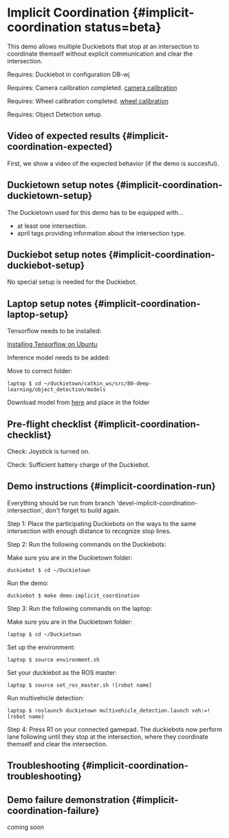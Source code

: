 # Implicit Coordination {#implicit-coordination status=beta}

This demo allows multiple Duckiebots that stop at an intersection to coordinate themself without explicit communication and clear the intersection.

<div class='requirements' markdown="1">

Requires: Duckiebot in configuration DB-wj

Requires: Camera calibration completed. [camera calibration](#camera-calib)

Requires: Wheel calibration completed. [wheel calibration](#wheel-calibration)

Requires: Object Detection setup.

</div>

## Video of expected results {#implicit-coordination-expected}

First, we show a video of the expected behavior (if the demo is succesful).

## Duckietown setup notes {#implicit-coordination-duckietown-setup}
The Duckietown used for this demo has to be equipped with...

* at least one intersection.
* april tags providing information about the intersection type.

## Duckiebot setup notes {#implicit-coordination-duckiebot-setup}

No special setup is needed for the Duckiebot.

## Laptop setup notes {#implicit-coordination-laptop-setup}

Tensorflow needs to be installed:

  [Installing Tensorflow on Ubuntu](https://www.tensorflow.org/install/install_linux)

Inference model needs to be added:

Move to correct folder:

    laptop $ cd ~/duckietown/catkin_ws/src/80-deep-learning/object_detection/models

Download model from [here](https://drive.google.com/open?id=1mEvDk4db7xB7q_tNHkI6V-F4dHWDyCmU) and place in the folder  

## Pre-flight checklist {#implicit-coordination-checklist}

Check: Joystick is turned on.

Check: Sufficient battery charge of the Duckiebot.

## Demo instructions {#implicit-coordination-run}

Everything should be run from branch 'devel-implicit-coordination-intersection', don't forget to build again.

Step 1: Place the participating Duckiebots on the ways to the same intersection with enough distance to recognize stop lines.

Step 2: Run the following commands on the Duckiebots:

Make sure you are in the Duckietown folder:

    duckiebot $ cd ~/Duckietown

Run the demo:

    duckiebot $ make demo-implicit_coordination

Step 3: Run the following commands on the laptop:

Make sure you are in the Duckietown folder:

    laptop $ cd ~/Duckietown

Set up the environment:

    laptop $ source environment.sh

Set your duckiebot as the ROS master:

    laptop $ source set_ros_master.sh ![robot name]

Run multivehicle detection:

    laptop $ roslaunch duckietown multivehicle_detection.launch veh:=![robot name]

Step 4: Press R1 on your connected gamepad. The duckiebots now perform lane following until they stop at the intersection, where they coordinate themself and clear the intersection.

## Troubleshooting {#implicit-coordination-troubleshooting}



## Demo failure demonstration {#implicit-coordination-failure}

coming soon
